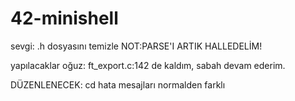# 42-minishell
sevgi: .h dosyasını temizle
	NOT:PARSE'I ARTIK HALLEDELİM!

yapılacaklar oğuz:
	ft_export.c:142 de kaldım, sabah devam ederim.

DÜZENLENECEK:
	cd hata mesajları normalden farklı
